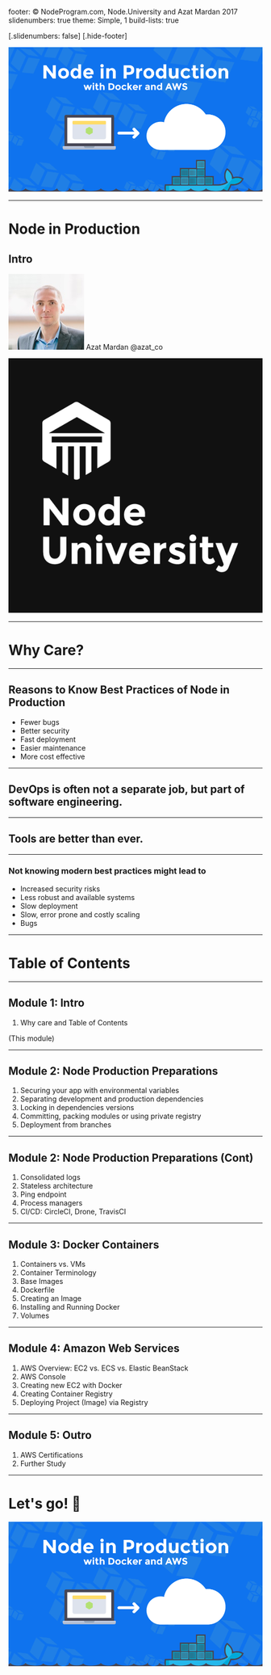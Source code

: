 footer: © NodeProgram.com, Node.University and Azat Mardan 2017
slidenumbers: true
theme: Simple, 1
build-lists: true

[.slidenumbers: false]
[.hide-footer]

![](images/node-production-03.png)

---

# Node in Production
## Intro

![inline 100%](images/azat.jpeg)
Azat Mardan @azat_co

![inline right](images/nu.png)

---


# Why Care?

---

## Reasons to Know Best Practices of Node in Production

* Fewer bugs
* Better security
* Fast deployment
* Easier maintenance
* More cost effective

---

## DevOps is often not a separate job, but part of software engineering.

---

## Tools are better than ever.

---

### Not knowing modern best practices might lead to

* Increased security risks
* Less robust and available systems
* Slow deployment
* Slow, error prone and costly scaling
* Bugs

---

# Table of Contents

---

## Module 1: Intro

1. Why care and Table of Contents

(This module)

---

## Module 2: Node Production Preparations

1. Securing your app with environmental variables
1. Separating development and production dependencies
1. Locking in dependencies versions
1. Committing, packing modules or using private registry
1. Deployment from branches

---

## Module 2: Node Production Preparations (Cont)

1. Consolidated logs
1. Stateless architecture
1. Ping endpoint
1. Process managers
1. CI/CD: CircleCI, Drone, TravisCI

---

## Module 3: Docker Containers

1. Containers vs. VMs
1. Container Terminology
1. Base Images
1. Dockerfile
1. Creating an Image
1. Installing and Running Docker
1. Volumes

---

## Module 4: Amazon Web Services

1. AWS Overview: EC2 vs. ECS vs. Elastic BeanStack
1. AWS Console
1. Creating new EC2 with Docker
1. Creating Container Registry
1. Deploying Project (Image) via Registry

---

## Module 5: Outro

1. AWS Certifications
1. Further Study

---

# Let's go! 🚀

![](images/node-production-03.png)
